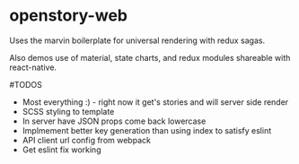 # openstory-web

Uses the marvin boilerplate for universal rendering with redux sagas. 

Also demos use of material, state charts, and redux modules shareable with react-native.

#TODOS
* Most everything :) - right now it get's stories and will server side render
* SCSS styling to template
* In server have JSON props come back lowercase
* Implmement better key generation than using index to satisfy eslint
* API client url config from webpack
* Get eslint fix working
